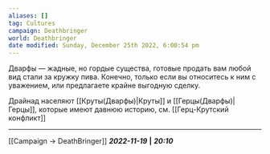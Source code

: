 ```yaml
---
aliases: []
tag: Cultures
campaign: Deathbringer
world: Deathbringer
date modified: Sunday, December 25th 2022, 6:00:54 pm
---
```

Дварфы — жадные, но гордые существа, готовые продать вам любой вид стали за кружку пива. Конечно, только если вы относитесь к ним с уважением, или предлагаете крайне выгодную сделку. 

Драйнад населяют [[Круты(Дварфы)|Круты]] и [[Герцы(Дварфы)|Герцы]], которые имеют давнюю историю, см. [[Герц-Крутский конфликт]]
___
[[Campaign → DeathBringer]]
***2022-11-19*** **|** ***20:10***
 

